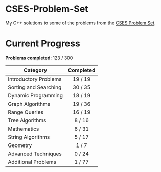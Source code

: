 # CSES-Problem-Set

My C++ solutions to some of the problems from the [CSES Problem Set](https://cses.fi/problemset/).

# Current Progress

**Problems completed**: 123 / 300

| Category              | Completed |
| --------------------- | :-------: |
| Introductory Problems |  19 / 19  |
| Sorting and Searching |  30 / 35  |
| Dynamic Programming   |  18 / 19  |
| Graph Algorithms      |  19 / 36  |
| Range Queries         |  16 / 19  |
| Tree Algorithms       |   8 / 16  |
| Mathematics           |   6 / 31  |
| String Algorithms     |   5 / 17  |
| Geometry              |   1 / 7   |
| Advanced Techniques   |   0 / 24  |
| Additional Problems   |   1 / 77  |